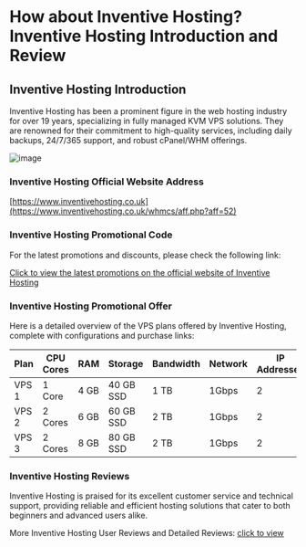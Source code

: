 # How about Inventive Hosting? Inventive Hosting Introduction and Review

## Inventive Hosting Introduction

Inventive Hosting has been a prominent figure in the web hosting industry for over 19 years, specializing in fully managed KVM VPS solutions. They are renowned for their commitment to high-quality services, including daily backups, 24/7/365 support, and robust cPanel/WHM offerings.

![image](https://github.com/challeyahmed20/Inventive-Hosting/assets/169460614/32efbde7-72bc-42ce-8a74-385936622dee)

### Inventive Hosting Official Website Address

[https://www.inventivehosting.co.uk](https://www.inventivehosting.co.uk/whmcs/aff.php?aff=52)

### Inventive Hosting Promotional Code

For the latest promotions and discounts, please check the following link:

[Click to view the latest promotions on the official website of Inventive Hosting](https://www.inventivehosting.co.uk/whmcs/aff.php?aff=52)

### Inventive Hosting Promotional Offer

Here is a detailed overview of the VPS plans offered by Inventive Hosting, complete with configurations and purchase links:

| Plan | CPU Cores | RAM  | Storage | Bandwidth | Network | IP Addresses | Price  | Order Link                                                   |
|------|-----------|------|---------|-----------|---------|--------------|--------|--------------------------------------------------------------|
| VPS 1| 1 Core    | 4 GB | 40 GB SSD | 1 TB    | 1Gbps   | 2            | £55/mo | [Sign Up](https://www.inventivehosting.co.uk/whmcs/aff.php?aff=52) |
| VPS 2| 2 Cores   | 6 GB | 60 GB SSD | 2 TB    | 1Gbps   | 2            | £65/mo | [Sign Up](https://www.inventivehosting.co.uk/whmcs/aff.php?aff=52) |
| VPS 3| 2 Cores   | 8 GB | 80 GB SSD | 2 TB    | 1Gbps   | 2            | £79/mo | [Sign Up](https://www.inventivehosting.co.uk/whmcs/aff.php?aff=52) |

### Inventive Hosting Reviews

Inventive Hosting is praised for its excellent customer service and technical support, providing reliable and efficient hosting solutions that cater to both beginners and advanced users alike.

More Inventive Hosting User Reviews and Detailed Reviews: [click to view](https://www.inventivehosting.co.uk/whmcs/aff.php?aff=52)
